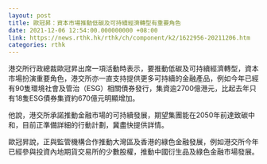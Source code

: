 ```yaml
---
layout: post
title: 歐冠昇：資本市場推動低碳及可持續經濟轉型有重要角色
date: 2021-12-06 12:54:00.000000000 +08:00
link: https://news.rthk.hk/rthk/ch/component/k2/1622956-20211206.htm
categories: rthk
---
```


港交所行政總裁歐冠昇出席一項活動時表示，要推動低碳及可持續經濟轉型，資本市場扮演重要角色，港交所亦一直支持提供更多可持續的金融產品，例如今年已經有90隻環境社會及管治（ESG）相關債券發行，集資逾2700億港元，比起去年只有18隻ESG債券集資約670億元明顯增加。

他說，港交所承諾推動金融市場的可持續發展，期望集團能在2050年前達致碳中和，目前正準備詳細的行動計劃，冀盡快提供詳情。

歐冠昇說，正與監管機構合作推動大灣區及香港的綠色金融發展，例如港交所今年已經參與投資內地期貨交易所的少數股權，推動中國衍生品及綠色金融市場發展。
